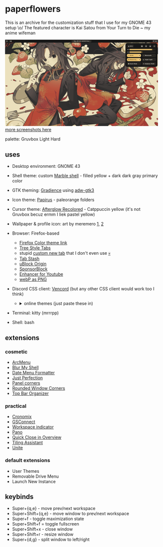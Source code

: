 # paperflowers

This is an archive for the customization stuff that I use for my GNOME 43 setup \o/ 
The featured character is Kai Satou from Your Turn to Die ~ my anime wifeman

![empty desktop](https://raw.githubusercontent.com/ronindoll/paperflowers/main/assets/screenshot-1.png)
[more screenshots here](https://github.com/ronindoll/paperflowers/blob/main/assets/README.md)

palette: Gruvbox Light Hard

## uses
* Desktop environment: GNOME 43
* Shell theme: custom [Marble shell](https://github.com/imarkoff/Marble-shell-theme) - filled yellow + dark dark gray primary color
* GTK theming: [Gradience](https://flathub.org/apps/com.github.GradienceTeam.Gradience) using [adw-gtk3](https://github.com/lassekongo83/adw-gtk3)
* Icon theme: [Papirus](https://github.com/PapirusDevelopmentTeam/papirus-icon-theme) - paleorange folders
* Cursor theme: [Afterglow Recolored](https://github.com/TeddyBearKilla/Afterglow-Cursors-Recolored) - Catppuccin yellow (it's not Gruvbox becuz ermm I liek pastel yellow)

* Wallpaper & profile icon: art by meremero [1](https://danbooru.donmai.us/posts/6361963?q=satou_kai), [2](https://danbooru.donmai.us/posts/6361969?q=satou_kai) 
* Browser: Firefox-based
    * [Firefox Color theme link](https://color.firefox.com/?theme=XQAAAALWAQAAAAAAAABBKYhm849SCia-yK6EGccwS-xMDPr5iE6wEt17lnFu4uAqMsdEr67Q9FqEtatB-fldhpb0NGHYqT8ZyLVyRT2uQMb7qpQnyCgnm8fUT7VK7DgoVDoP0TRKakS_g98hBgElYynlpklEvoRJHJfYW_ARrnHEEEkAqWchBQbGU3t1Cvzt4LzbmRN7CWaQrmtuy8C2uATpZljfSsnP_4F2QvIshwk-z6_5sKAi_8NonMw7SMwicrjA2nQaGuCPjM9TuEMP41gaO_dil-aNSUjKNWQbcJKCbuEnZ9zpzgPSjxr-EvjTZoa3Mdx-KC8smdOFXz6HCZb_6lfTCQ)
    * [Tree Style Tabs](https://addons.mozilla.org/en-US/firefox/addon/tree-style-tab/)
    * stupid [custom new tab](https://addons.mozilla.org/en-US/firefox/addon/new-tab-override/) that I don't even use [💀](https://ronindoll.github.io/)
    * [Tab Stash](https://addons.mozilla.org/en-US/firefox/addon/tab-stash/)
    * [uBlock Origin](https://addons.mozilla.org/en-US/firefox/addon/ublock-origin/)
    * [SponsorBlock](https://addons.mozilla.org/en-US/firefox/addon/sponsorblock/)
    * [Enhancer for Youtube](https://addons.mozilla.org/en-US/firefox/addon/enhancer-for-youtube/)
    * [webP as PNG](https://addons.mozilla.org/en-US/firefox/addon/save-webp-as-png-or-jpeg/)
* Discord CSS client: [Vencord](https://github.com/Vendicated/Vencord) (but any other CSS client would work too I think)
    * <details>
       <summary>online themes (just paste these in)</summary>
       https://raw.githubusercontent.com/maenDisease/BetterDiscordStuff/main/Themes/Float/zFloat.theme.css
       https://raw.githubusercontent.com/DiscordStyles/HorizontalServerList/deploy/HorizontalServerList.theme.css
      </details>

* Terminal: kitty (mrrrpp)
* Shell: bash

## extensions

### cosmetic
* [ArcMenu](https://extensions.gnome.org/extension/3628/arcmenu/)
* [Blur My Shell](https://extensions.gnome.org/extension/3193/blur-my-shell/)
* [Date Menu Formatter](https://extensions.gnome.org/extension/4655/date-menu-formatter/)
* [Just Perfection](https://extensions.gnome.org/extension/3843/just-perfection/)
* [Panel corners](https://extensions.gnome.org/extension/4805/panel-corners/)
* [Rounded Window Corners](https://extensions.gnome.org/extension/5237/rounded-window-corners/)
* [Top Bar Organizer](https://extensions.gnome.org/extension/4356/top-bar-organizer/)

### practical
* [Cronomix](https://extensions.gnome.org/extension/6003/cronomix/)
* [GSConnect](https://extensions.gnome.org/extension/1319/gsconnect/)
* [Workspace indicator](https://extensions.gnome.org/extension/3952/workspace-indicator/)
* [Pano](https://extensions.gnome.org/extension/5278/pano/)
* [Quick Close in Overview](https://extensions.gnome.org/extension/352/middle-click-to-close-in-overview/)
* [Tiling Assistant](https://extensions.gnome.org/extension/3733/tiling-assistant/)
* [Unite](https://extensions.gnome.org/extension/1287/unite/)

### default extensions
* User Themes
* Removable Drive Menu
* Launch New Instance

## keybinds
* Super+{q,e} - move prev/next workspace
* Super+Shift+{q,e} - move window to prev/next workspace
* Super+f - toggle maximization state
* Super+Shift+f = toggle fullscreen
* Super+Shift+x - close window
* Super+Shift+r - resize window
* Super+{d,g} - split window to left/right
